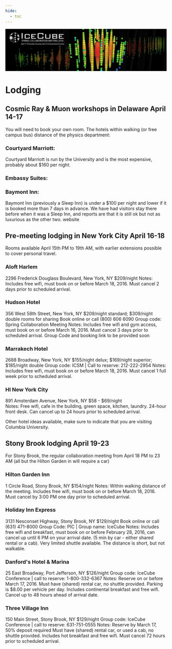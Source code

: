 ```yaml
---
hide:
  - toc
---
```


![2016 Spring Collaboration Meeting](slider_NY_update.png)


# Lodging

 
## Cosmic Ray & Muon workshops in Delaware April 14-17

You will need to book your own room. The hotels within walking (or free campus bus) distance of the physics department:

### Courtyard Marriott:

Courtyard Marriott is run by the University and is the most expensive, probably about $160 per night.

### Embassy Suites:

### Baymont Inn:
Baymont Inn (previously a Sleep Inn) is under a $100 per night and lower if it is booked more than 7 days in advance.  We have had visitors stay there before when it was a Sleep Inn, and reports are that it is still ok but not as luxurious as the other two.
website

## Pre-meeting lodging in New York City April 16-18  

Rooms available April 15th PM to 19th AM, with earlier extensions possible to cover personal travel.
 
### Aloft Harlem
2296 Frederick Douglass Boulevard, New York, NY
$209/night
Notes: Includes free wifi, must book on or before March 18, 2016.  Must cancel 2 days prior to scheduled arrival.  
 
### Hudson Hotel
356 West 58th Street, New York, NY
$209/night standard; $309/night double rooms for sharing
Book online or call (800) 606 6090
Group code: Spring Collaboration Meeting 
Notes: Includes free wifi and gym access, must book on or before March 16, 2016.  Must cancel 3 days prior to scheduled arrival.  Group Code and booking link to be provided soon
 
### Marrakech Hotel
2688 Broadway, New York, NY
$155/night delux; $169/night superior; $185/night double 
Group code: ICSM | Call to reserve: 212-222-2954
Notes: Includes free wifi, must book on or before March 18, 2016.  Must cancel 1 full week prior to scheduled arrival. 
 
### HI New York City  
891 Amsterdam Avenue, New York, NY
$58 - $69/night   
Notes: Free wifi, cafe in the building, green space, kitchen, laundry.  24-hour front desk.  Can cancel up to 24 hours prior to scheduled arrival.  
 
Other hotel ideas available, make sure to indicate that you are visiting Columbia University. 

## Stony Brook lodging April 19-23

For Stony Brook, the regular collaboration meeting from April 18 PM to 23 AM (all but the Hilton Garden in will require a car)
 
### Hilton Garden Inn 
1 Circle Road, Stony Brook, NY
$154/night 
Notes: Within walking distance of the meeting. Includes free wifi, must book on or before March 18, 2016.  Must cancel by 3:00 PM one day prior to scheduled arrival.
 
### Holiday Inn Express
3131 Nesconset Highway, Stony Brook, NY
$129/night
Book online or call (631) 471-8000
Group Code: PIC  |  Group name: IceCube
Notes: Includes free wifi and breakfast, must book on or before February 28, 2016, can cancel up until 6 PM on your arrival date. (5 min by car - either shared rental or a cab). Very limited shuttle available.  The distance is short, but not walkable.
 
### Danford's Hotel & Marina
25 East Broadway, Port Jefferson, NY
$126/night
Group code: IceCube Conference | call to reserve: 1-800-332-6367
Notes: Reserve on or before March 17, 2016.  Must have (shared) rental car, no shuttle provided.  Parking is $8.00 per vehicle per day. Includes continental breakfast and free wifi. Cancel up to 48 hours ahead of arrival date.
 
### Three Village Inn 
150 Main Street, Stony Brook, NY
$129/night 
Group code: IceCube Conference | call to reserve: 631-751-0555
Notes: Reserve by March 17, 50% deposit required  Must have (shared) rental car, or used a cab, no shuttle provided.  Includes hot breakfast and free wifi. Must cancel 72 hours prior to scheduled arrival.
